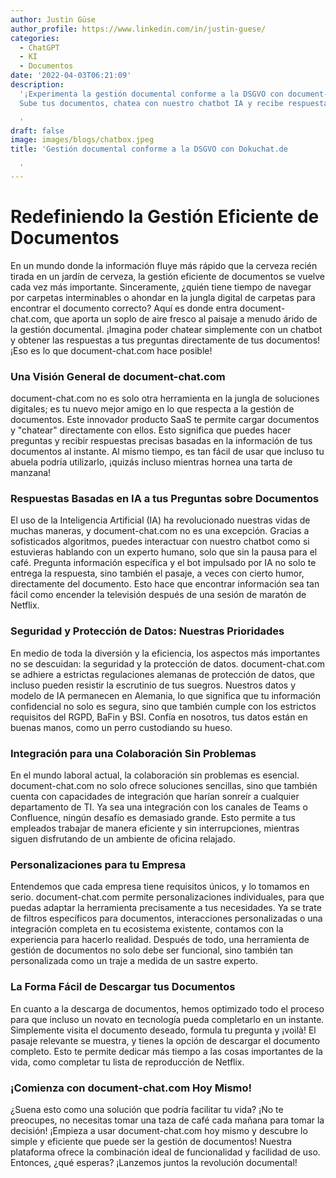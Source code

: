 ```yaml
---
author: Justin Güse
author_profile: https://www.linkedin.com/in/justin-guese/
categories:
  - ChatGPT
  - KI
  - Documentos
date: '2022-04-03T06:21:09'
description:
  '¡Experimenta la gestión documental conforme a la DSGVO con document-chat.com!
  Sube tus documentos, chatea con nuestro chatbot IA y recibe respuestas precisas.

  '
draft: false
image: images/blogs/chatbox.jpeg
title: 'Gestión documental conforme a la DSGVO con Dokuchat.de

  '
---
```


# Redefiniendo la Gestión Eficiente de Documentos

En un mundo donde la información fluye más rápido que la cerveza recién tirada en un jardín de cerveza, la gestión eficiente de documentos se vuelve cada vez más importante. Sinceramente, ¿quién tiene tiempo de navegar por carpetas interminables o ahondar en la jungla digital de carpetas para encontrar el documento correcto? Aquí es donde entra document-chat.com, que aporta un soplo de aire fresco al paisaje a menudo árido de la gestión documental. ¡Imagina poder chatear simplemente con un chatbot y obtener las respuestas a tus preguntas directamente de tus documentos! ¡Eso es lo que document-chat.com hace posible!

### Una Visión General de document-chat.com

document-chat.com no es solo otra herramienta en la jungla de soluciones digitales; es tu nuevo mejor amigo en lo que respecta a la gestión de documentos. Este innovador producto SaaS te permite cargar documentos y "chatear" directamente con ellos. Esto significa que puedes hacer preguntas y recibir respuestas precisas basadas en la información de tus documentos al instante. Al mismo tiempo, es tan fácil de usar que incluso tu abuela podría utilizarlo, ¡quizás incluso mientras hornea una tarta de manzana!

### Respuestas Basadas en IA a tus Preguntas sobre Documentos

El uso de la Inteligencia Artificial (IA) ha revolucionado nuestras vidas de muchas maneras, y document-chat.com no es una excepción. Gracias a sofisticados algoritmos, puedes interactuar con nuestro chatbot como si estuvieras hablando con un experto humano, solo que sin la pausa para el café. Pregunta información específica y el bot impulsado por IA no solo te entrega la respuesta, sino también el pasaje, a veces con cierto humor, directamente del documento. Esto hace que encontrar información sea tan fácil como encender la televisión después de una sesión de maratón de Netflix.

### Seguridad y Protección de Datos: Nuestras Prioridades

En medio de toda la diversión y la eficiencia, los aspectos más importantes no se descuidan: la seguridad y la protección de datos. document-chat.com se adhiere a estrictas regulaciones alemanas de protección de datos, que incluso pueden resistir la escrutinio de tus suegros. Nuestros datos y modelo de IA permanecen en Alemania, lo que significa que tu información confidencial no solo es segura, sino que también cumple con los estrictos requisitos del RGPD, BaFin y BSI. Confía en nosotros, tus datos están en buenas manos, como un perro custodiando su hueso.

### Integración para una Colaboración Sin Problemas

En el mundo laboral actual, la colaboración sin problemas es esencial. document-chat.com no solo ofrece soluciones sencillas, sino que también cuenta con capacidades de integración que harían sonreír a cualquier departamento de TI. Ya sea una integración con los canales de Teams o Confluence, ningún desafío es demasiado grande. Esto permite a tus empleados trabajar de manera eficiente y sin interrupciones, mientras siguen disfrutando de un ambiente de oficina relajado.

### Personalizaciones para tu Empresa

Entendemos que cada empresa tiene requisitos únicos, y lo tomamos en serio. document-chat.com permite personalizaciones individuales, para que puedas adaptar la herramienta precisamente a tus necesidades. Ya se trate de filtros específicos para documentos, interacciones personalizadas o una integración completa en tu ecosistema existente, contamos con la experiencia para hacerlo realidad. Después de todo, una herramienta de gestión de documentos no solo debe ser funcional, sino también tan personalizada como un traje a medida de un sastre experto.

### La Forma Fácil de Descargar tus Documentos

En cuanto a la descarga de documentos, hemos optimizado todo el proceso para que incluso un novato en tecnología pueda completarlo en un instante. Simplemente visita el documento deseado, formula tu pregunta y ¡voilà! El pasaje relevante se muestra, y tienes la opción de descargar el documento completo. Esto te permite dedicar más tiempo a las cosas importantes de la vida, como completar tu lista de reproducción de Netflix.

### ¡Comienza con document-chat.com Hoy Mismo!

¿Suena esto como una solución que podría facilitar tu vida? ¡No te preocupes, no necesitas tomar una taza de café cada mañana para tomar la decisión! ¡Empieza a usar document-chat.com hoy mismo y descubre lo simple y eficiente que puede ser la gestión de documentos! Nuestra plataforma ofrece la combinación ideal de funcionalidad y facilidad de uso. Entonces, ¿qué esperas? ¡Lanzemos juntos la revolución documental!
